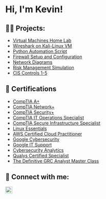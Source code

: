 <h1>Hi, I'm Kevin! </h1>

<h2>👨‍💻 Projects:</h2>

 - [Virtual Machines Home Lab](https://docs.google.com/document/d/1BEAiTmbVylekhwoTJtrnX1EEywXklW7c9OMtB7ofDos/edit?usp=sharing)
 - [Wireshark on Kali-Linux VM](https://docs.google.com/document/d/1FOlf0ktsfdmy4z2CUigX2sHpMxX6n883xo5WNEv6NvU/edit?usp=sharing)
 - [Python Automation Script](https://docs.google.com/document/d/19YxsB60T8KN6YytjI_azj8qGftgckeN23m9fHgJEPcs/edit?usp=sharing)
 - [Firewall Setup and Configuration](https://docs.google.com/document/d/1LwQliuVYEpVZ53ygIqiHp18p8v15jV5v3KcXei2KTHI/edit?usp=sharing)
 - [Network Diagrams](https://docs.google.com/document/d/14PEZcSdgg2s-E_iH8oYHbH6t5hLJnFLhu5Q5uiVviWs/edit?usp=sharing)
 - [Risk Management Simulation](https://docs.google.com/spreadsheets/d/1P4Rokco2McUeJijo6u_carBHCN3eTp0WG3ODG1hc60Y/edit?usp=sharing)
 - [CIS Controls 1-5](https://docs.google.com/document/d/1U8x67Aho4_heD7kfnbeRWrHJR_FYGeX7Spr_oJCwl6k/edit?usp=sharing)


<h2>📄 Certifications</h2>

- [CompTIA A+](https://www.credly.com/badges/513b24da-3475-47d3-886a-a2fadeb40e40/public_url)
- [CompTIA Network+](https://www.credly.com/badges/4a13a94c-a5af-42e7-aab8-48ac2394f21b/public_url)
- [CompTIA Security+](https://www.credly.com/badges/e7ae9581-0f4d-4cc6-8058-30d3a2323b3b)
- [CompTIA IT Operations Specialist](https://www.credly.com/badges/be03ca72-c495-4bc1-a4fc-23601b6031d2/public_url)
- [CompTIA Secure Infrastructure Specialist](https://www.credly.com/badges/ae176c97-ad54-47eb-8622-d0a0cc1dc3ec/public_url)
- [Linux Essentials](https://cs.lpi.org/caf/Xamman/certification/verify/LPI000617942/kmdm7bcn36)
- [AWS Certified Cloud Practitioner](https://www.credly.com/badges/ca371111-052f-44ca-943b-4cddf9c2d096/public_url)
- [Google Cybersecurity](https://www.coursera.org/account/accomplishments/professional-cert/3BJ86NWGUFX6?utm_source=link&utm_medium=certificate&utm_content=cert_image&utm_campaign=sharing_cta&utm_product=prof)
- [Google IT Support](https://www.coursera.org/account/accomplishments/professional-cert/ART79WRN9U58?utm_source=link&utm_medium=certificate&utm_content=cert_image&utm_campaign=sharing_cta&utm_product=prof)
- [Cybersecurity Analytics](https://docs.google.com/document/d/1XaTuTcoz1N5AKyhnzmQ_2976oc0XtOxv8qI8XcicTXs/edit?usp=sharing)
- [Qualys Certified Specialist](https://docs.google.com/document/d/1xEF2EsiiwWO1YgbFSmHw6s4oGsvTrKiL-YPZWcuWkLE/edit?usp=sharing)
- [The Definitive GRC Analyst Master Class](https://docs.google.com/document/d/1uGW580bnkpbLX7-mNPMyK8Kfa7PO628N7k_cht8z1K4/edit?usp=sharing)

<h2> 🤳 Connect with me:</h2>

[<img align="left" alt="JoshMadakor | LinkedIn" width="22px" src="https://cdn.jsdelivr.net/npm/simple-icons@v3/icons/linkedin.svg" />][linkedin]



[linkedin]: https://linkedin.com/in/kevinabandy/
